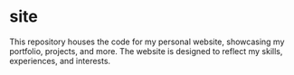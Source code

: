 # site
This repository houses the code for my personal website, showcasing my portfolio, projects, and more. The website is designed to reflect my skills, experiences, and interests.
